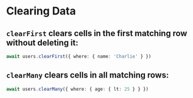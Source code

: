 # Clearing Data

## `clearFirst` clears cells in the first matching row without deleting it:

```Typescript
await users.clearFirst({ where: { name: 'Charlie' } })
```

## `clearMany` clears cells in all matching rows:

```Typescript
await users.clearMany({ where: { age: { lt: 25 } } })
```
